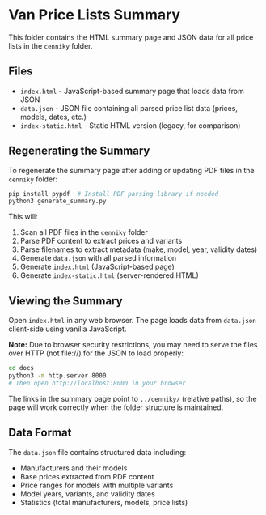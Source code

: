 # Van Price Lists Summary

This folder contains the HTML summary page and JSON data for all price lists in the `cenniky` folder.

## Files

- `index.html` - JavaScript-based summary page that loads data from JSON
- `data.json` - JSON file containing all parsed price list data (prices, models, dates, etc.)
- `index-static.html` - Static HTML version (legacy, for comparison)

## Regenerating the Summary

To regenerate the summary page after adding or updating PDF files in the `cenniky` folder:

```bash
pip install pypdf  # Install PDF parsing library if needed
python3 generate_summary.py
```

This will:
1. Scan all PDF files in the `cenniky` folder
2. Parse PDF content to extract prices and variants
3. Parse filenames to extract metadata (make, model, year, validity dates)
4. Generate `data.json` with all parsed information
5. Generate `index.html` (JavaScript-based page)
6. Generate `index-static.html` (server-rendered HTML)

## Viewing the Summary

Open `index.html` in any web browser. The page loads data from `data.json` client-side using vanilla JavaScript.

**Note:** Due to browser security restrictions, you may need to serve the files over HTTP (not file://) for the JSON to load properly:

```bash
cd docs
python3 -m http.server 8000
# Then open http://localhost:8000 in your browser
```

The links in the summary page point to `../cenniky/` (relative paths), so the page will work correctly when the folder structure is maintained.

## Data Format

The `data.json` file contains structured data including:
- Manufacturers and their models
- Base prices extracted from PDF content
- Price ranges for models with multiple variants
- Model years, variants, and validity dates
- Statistics (total manufacturers, models, price lists)
